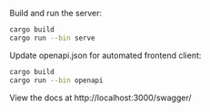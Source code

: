 Build and run the server:

```bash
cargo build
cargo run --bin serve
```

Update openapi.json for automated frontend client:

```bash
cargo build
cargo run --bin openapi
```

View the docs at
http://localhost:3000/swagger/
